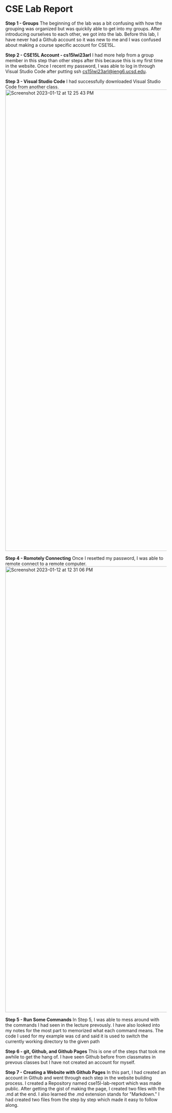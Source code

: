 # CSE Lab Report
**Step 1 - Groups**
 The beginning of the lab was a bit confusing with how the grouping was organized but was quickily able to get into my groups. After introducing ourselves to each other, we got into the lab. Before this lab, I have never had a Github account so it was new to me and I was confused about making a course specific account for CSE15L. 
 
**Step 2 - CSE15L Account - cs15lwi23arl**
  I had more help from a group member in this step than other steps after this because this is my first time 
  in the website. Once I recent my password, I was able to log in through Visual Studio Code after putting 
  ssh cs15lwi23arl@ieng6.ucsd.edu. 
  
**Step 3 - Visual Studio Code**
   I had successfully downloaded Visual Studio Code from another class.
   <img width="1436" alt="Screenshot 2023-01-12 at 12 25 43 PM" src="https://user-images.githubusercontent.com/122570747/212187065-3d3bf220-9f8e-406a-854a-3e028aeff107.png"> 
   
 **Step 4 - Romotely Connecting**
   Once I resetted my password, I was able to remote connect to a remote computer.
   <img width="1388" alt="Screenshot 2023-01-12 at 12 31 06 PM" src="https://user-images.githubusercontent.com/122570747/212187513-4cb21848-681f-4b9d-ba07-78ee2acee334.png">
   
**Step 5 - Run Some Commands**
   In Step 5, I was able to mess around with the commands I had seen in the lecture prevously. I have also
   looked into my notes for the most part to memorized what each command means. The code I used for my 
   example 
   was cd and said it is used to switch the currently working directory to the given path
   
**Step 6 - git, Github, and Github Pages**
   This is one of the steps that took me awhile to get the hang of. I have seen Github before from classmates 
   in prevous classes but I have not created an account for myself. 
   
**Step 7 - Creating a Website with Github Pages**
   In this part, I had created an account in Github and went through each step in the website building 
   process. I created a Repository named cse15l-lab-report which was made public. After getting the gist of 
   making the page, I created two files with the .md at the end. I also learned the .md extension stands for 
   "Markdown." I had created two files from the step by step which made it easy to follow along. 
   
   
   
   
   
